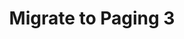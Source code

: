 ---
layout: default
title: Migrate to Paging 3
grand_parent: UI layer libraries
nav_order: 7
parent: Paging library
---